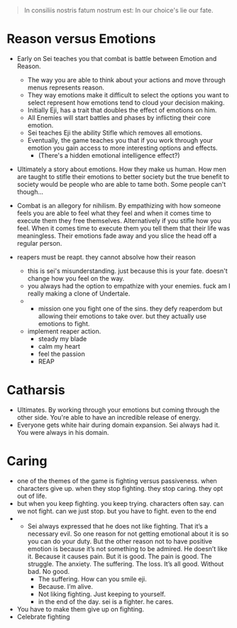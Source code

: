 > In consiliis nostris fatum nostrum est: In our choice's lie our fate. 

# Reason versus Emotions
- Early on Sei teaches you that combat is battle between Emotion and Reason.
	- The way you are able to think about your actions and move through menus represents reason. 
	- They way emotions make it difficult to select the options you want to select represent how emotions tend to cloud your decision making. 
	- Initially Eji, has a trait that doubles the effect of emotions on him. 
	- All Enemies will start battles and phases by inflicting their core emotion. 
	- Sei teaches Eji the ability Stifle which removes all emotions. 
	- Eventually, the game teaches you that if you work through your emotion you gain access to more interesting options and effects. 
		- (There's a hidden emotional intelligence effect?)
- Ultimately a story about emotions. How they make us human. How men are taught to stifle their emotions to better society but the true benefit to society would be people who are able to tame both. Some people can't though...


- Combat is an allegory for nihilism. By empathizing with how someone feels you are able to feel what they feel and when it comes time to execute them they free themselves. Alternatively if you stifle how you feel. When it comes time to execute them you tell them that their life was meaningless. Their emotions fade away and you slice the head off a regular person.
- reapers must be reapt. they cannot absolve how their reason
	- this is sei's misunderstanding. just because this is your fate. doesn't change how you feel on the way.
	- you always had the option to empathize with your enemies. fuck am I really making a clone of Undertale. 
	- - mission one you fight one of the sins. they defy reaperdom but allowing their emotions to take over. but they actually use emotions to fight.
	- implement reaper action.
		- steady my blade
		- calm my heart
		- feel the passion
		- REAP

# Catharsis
- Ultimates. By working through your emotions but coming through the other side. You're able to have an incredible release of energy.
- Everyone gets white hair during domain expansion. Sei always had it. You were always in his domain.

# Caring
- one of the themes of the game is fighting versus passiveness. when characters give up. when they stop fighting. they stop caring. they opt out of life. 
- but when you keep fighting. you keep trying. characters often say. can we not fight. can we just stop. but you have to fight. even to the end
- - Sei always expressed that he does not like fighting. That it’s a necessary evil. So one reason for not getting emotional about it is so you can do your duty. But the other reason not to have positive emotion is because it’s not something to be admired. He doesn’t like it. Because it causes pain. But it is good. The pain is good. The struggle. The anxiety. The suffering. The loss. It’s all good. Without bad. No good. 
	- The suffering. How can you smile eji. 
	- Because. I’m alive. 
	- Not liking fighting. Just keeping to yourself. 
	- in the end of the day. sei is a fighter. he cares.
- You have to make them give up on fighting. 
- Celebrate fighting
